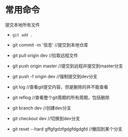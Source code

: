 # 常用命令

提交本地所有文件
- `git add .`   
  
- git commit -m '信息' //提交到本地仓库
  
- git pull  origin dev  //拉取远程文件
  
- git push origin master //提交到远程并提交到master分支

- git push -f origin dev //强制提交到dev分支
- git log //查看git提交内容，但是删除的并不能查看
  
- git reflog //查看整个git周期的所有周期，包括删除
  
- git branch dev //创建dev分支
  
- git checkout dev //切换到dev分支
  
- git reset --hard gffgfgdzfgdgfdgdgfd //撤回到某个分支
  
